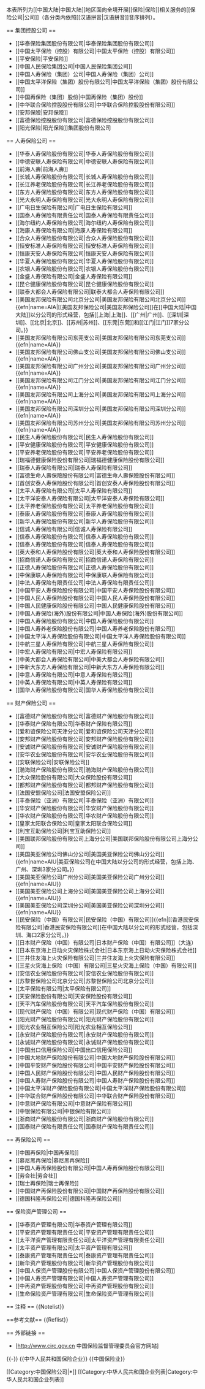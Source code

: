 本表所列为[[中国大陆|中国大陆]]地区面向全境开展[[保险|保险]]相关服务的[[保险公司|公司]]（各分类内依照[[汉语拼音|汉语拼音]]音序排列）。

== 集团控股公司 ==
* [[华泰保险集团股份有限公司|华泰保险集团股份有限公司]]
* [[中国太平保险（控股）有限公司|中国太平保险（控股）有限公司]]
* [[平安保险|平安保险]]  
* [[中国人民保险集团公司|中国人民保险集团公司]]
* [[中国人寿保险（集团）公司|中国人寿保险（集团）公司]]
* [[中国太平洋保险（集团）股份有限公司|中国太平洋保险（集团）股份有限公司]]
* [[中国再保险（集团）股份|中国再保险（集团）股份]]
* [[中华联合保险控股股份有限公司|中华联合保险控股股份有限公司]]
* [[安邦保險|安邦保險]]
* [[富德保险控股股份有限公司|富德保险控股股份有限公司]]
* [[阳光保险|阳光保险]]集团股份有限公司

== 人寿保险公司 ==
* [[华泰人寿保险股份有限公司|华泰人寿保险股份有限公司]]
* [[中德安联人寿保险有限公司|中德安联人寿保险有限公司]]
* [[前海人壽|前海人壽]]
* [[长城人寿保险股份有限公司|长城人寿保险股份有限公司]]
* [[长江养老保险股份有限公司|长江养老保险股份有限公司]]
* [[东方人寿保险股份有限公司|东方人寿保险股份有限公司]]  
* [[光大永明人寿保险有限公司|光大永明人寿保险有限公司]]
* [[广电日生保险有限公司|广电日生保险有限公司]]
* [[国泰人寿保险有限责任公司|国泰人寿保险有限责任公司]]
* [[海尔纽约人寿保险有限公司|海尔纽约人寿保险有限公司]]  
* [[海康人寿保险有限公司|海康人寿保险有限公司]]  
* [[合众人寿保险股份有限公司|合众人寿保险股份有限公司]]
* [[恒安标准人寿保险有限公司|恒安标准人寿保险有限公司]]  
* [[恒康天安人寿保险有限公司|恒康天安人寿保险有限公司]]
* [[华夏人寿保险股份有限公司|华夏人寿保险股份有限公司]]
* [[农银人寿保险股份有限公司|农银人寿保险股份有限公司]]
* [[金盛人寿保险有限公司|金盛人寿保险有限公司]]
* [[昆仑健康保险股份有限公司|昆仑健康保险股份有限公司]]
* [[联泰大都会人寿保险有限公司|联泰大都会人寿保险有限公司]]  
* [[美国友邦保险有限公司北京分公司|美国友邦保险有限公司北京分公司]]{{efn|name=AIA|[[美国友邦保险公司|美国友邦保险公司]]在[[中国大陆|中国大陆]]以分公司的形式经营，包括[[上海|上海]]、[[广州|广州]]、[[深圳|深圳]]、[[北京|北京]]、[[苏州|苏州]]、[[东莞|东莞]]和[[江门|江门]]7家分公司。}}
* [[美国友邦保险有限公司东莞支公司|美国友邦保险有限公司东莞支公司]]{{efn|name=AIA}}
* [[美国友邦保险有限公司佛山支公司|美国友邦保险有限公司佛山支公司]]{{efn|name=AIA}}
* [[美国友邦保险有限公司广州分公司|美国友邦保险有限公司广州分公司]]{{efn|name=AIA}}
* [[美国友邦保险有限公司江门分公司|美国友邦保险有限公司江门分公司]]{{efn|name=AIA}}
* [[美国友邦保险有限公司上海分公司|美国友邦保险有限公司上海分公司]]{{efn|name=AIA}}
* [[美国友邦保险有限公司深圳分公司|美国友邦保险有限公司深圳分公司]]{{efn|name=AIA}}
* [[美国友邦保险有限公司苏州分公司|美国友邦保险有限公司苏州分公司]]{{efn|name=AIA}}
* [[民生人寿保险股份有限公司|民生人寿保险股份有限公司]]
* [[平安健康保险股份有限公司|平安健康保险股份有限公司]]  
* [[平安养老保险股份有限公司|平安养老保险股份有限公司]]
* [[瑞福德健康保险股份有限公司|瑞福德健康保险股份有限公司]]
* [[瑞泰人寿保险有限公司|瑞泰人寿保险有限公司]]
* [[富德生命人壽保險股份有限公司|富德生命人壽保險股份有限公司]]
* [[首创安泰人寿保险股份有限公司|首创安泰人寿保险股份有限公司]]
* [[太平人寿保险有限公司|太平人寿保险有限公司]]
* [[太平洋安泰人寿保险有限公司|太平洋安泰人寿保险有限公司]]
* [[太平养老保险股份有限公司|太平养老保险股份有限公司]]
* [[泰康人寿保险股份有限公司|泰康人寿保险股份有限公司]]  
* [[新华人寿保险股份有限公司|新华人寿保险股份有限公司]]  
* [[信诚人寿保险有限公司|信诚人寿保险有限公司]]  
* [[信泰人寿保险股份有限公司|信泰人寿保险股份有限公司]]  
* [[信泰人寿保险股份有限公司|信泰人寿保险股份有限公司]]  
* [[英大泰和人寿保险股份有限公司|英大泰和人寿保险股份有限公司]]  
* [[招商信诺人寿保险有限公司|招商信诺人寿保险有限公司]]  
* [[正德人寿保险股份有限公司|正德人寿保险股份有限公司]]
* [[中保康联人寿保险有限公司|中保康联人寿保险有限公司]]  
* [[中法人寿保险有限责任公司|中法人寿保险有限责任公司]]
* [[中国平安人寿保险股份有限公司|中国平安人寿保险股份有限公司]]
* [[中国人民人寿保险股份有限公司|中国人民人寿保险股份有限公司]]
* [[中国人民健康保险股份有限公司|中国人民健康保险股份有限公司]]  
* [[中国人寿保险(海外)股份有限公司|中国人寿保险(海外)股份有限公司]] 
* [[中国人寿保险股份有限公司|中国人寿保险股份有限公司]]
* [[中国人寿养老保险股份有限公司|中国人寿养老保险股份有限公司]]
* [[中国太平洋人寿保险股份有限公司|中国太平洋人寿保险股份有限公司]]
* [[中航三星人寿保险有限公司|中航三星人寿保险有限公司]]  
* [[中宏人寿保险有限公司|中宏人寿保险有限公司]]
* [[中美大都会人寿保险有限公司|中美大都会人寿保险有限公司]]  
* [[中新大东方人寿保险有限公司|中新大东方人寿保险有限公司]]  
* [[中意人寿保险有限公司|中意人寿保险有限公司]]  
* [[中英人寿保险有限公司|中英人寿保险有限公司]]
* [[国华人寿保险股份有限公司|国华人寿保险股份有限公司]]

== 财产保险公司 ==
* [[富德财产保险股份有限公司|富德财产保险股份有限公司]]  
* [[华泰财产保险有限公司|华泰财产保险有限公司]]  
* [[爱和谊保险公司天津分公司|爱和谊保险公司天津分公司]]  
* [[安邦财产保险股份有限公司|安邦财产保险股份有限公司]]
* [[安诚财产保险股份有限公司|安诚财产保险股份有限公司]]
* [[安华农业保险股份有限公司|安华农业保险股份有限公司]]
* [[安联保险公司|安联保险公司]]
* [[渤海财产保险股份有限公司|渤海财产保险股份有限公司]]  
* [[大众保险股份有限公司|大众保险股份有限公司]]  
* [[都邦财产保险股份有限公司|都邦财产保险股份有限公司]]  
* [[法国安盟保险公司|法国安盟保险公司]]  
* [[丰泰保险（亚洲）有限公司|丰泰保险（亚洲）有限公司]]  
* [[华安财产保险股份有限公司|华安财产保险股份有限公司]]
* [[华农财产保险股份有限公司|华农财产保险股份有限公司]]
* [[皇家太阳联合保险公司|皇家太阳联合保险公司]]  
* [[利宝互助保险公司|利宝互助保险公司]]
* [[美国联邦保险股份有限公司上海分公司|美国联邦保险股份有限公司上海分公司]]
* [[美国美亚保险公司佛山分公司|美国美亚保险公司佛山分公司]]{{efn|name=AIU|美亚保险公司在中国大陆以分公司的形式经营，包括上海、广州、深圳3家分公司。}}
* [[美国美亚保险公司广州分公司|美国美亚保险公司广州分公司]]{{efn|name=AIU}} 
* [[美国美亚保险公司上海分公司|美国美亚保险公司上海分公司]]{{efn|name=AIU}} 
* [[美国美亚保险公司深圳分公司|美国美亚保险公司深圳分公司]]{{efn|name=AIU}}
* [[民安保险（中国）有限公司|民安保险（中国）有限公司]]{{efn|[[香港民安保险有限公司|香港民安保险有限公司]]在中国大陆以分公司的形式经营，包括深圳、海口2家分公司。}}
* [[日本财产保险（中国）有限公司|日本财产保险（中国）有限公司]]（大连）
* [[日本东京海上日动火灾保险株式会社|日本东京海上日动火灾保险株式会社]]
* [[三井住友海上火灾保险有限公司|三井住友海上火灾保险有限公司]]
* [[三星火灾海上保险（中国）有限公司|三星火灾海上保险（中国）有限公司]]
* [[安信农业保险股份有限公司|安信农业保险股份有限公司]]
* [[苏黎世保险公司北京分公司|苏黎世保险公司北京分公司]]  
* [[太平保险有限公司|太平保险有限公司]]
* [[天安保险股份有限公司|天安保险股份有限公司]]  
* [[天平汽车保险股份有限公司|天平汽车保险股份有限公司]]
* [[现代财产保险（中国）有限公司|现代财产保险（中国）有限公司]]
* [[阳光财产保险股份有限公司|阳光财产保险股份有限公司]]  
* [[阳光农业相互保险公司|阳光农业相互保险公司]]  
* [[永安财产保险股份有限公司|永安财产保险股份有限公司]]
* [[永诚财产保险股份有限公司|永诚财产保险股份有限公司]]
* [[中国出口信用保险公司|中国出口信用保险公司]]
* [[中国大地财产保险股份有限公司|中国大地财产保险股份有限公司]]
* [[中国平安财产保险股份有限公司|中国平安财产保险股份有限公司]]  
* [[中国人民财产保险股份有限公司|中国人民财产保险股份有限公司]]
* [[中国人寿财产保险股份有限公司|中国人寿财产保险股份有限公司]]
* [[中国太平洋财产保险股份有限公司|中国太平洋财产保险股份有限公司]]  
* [[中华联合财产保险股份有限公司|中华联合财产保险股份有限公司]]
* [[中意财产保险有限公司|中意财产保险有限公司]]  
* [[中银保险有限公司|中银保险有限公司]]
* [[浙商财产保险股份有限公司|浙商财产保险股份有限公司]]
* [[国泰财产保险有限责任公司|国泰财产保险有限责任公司]]

== 再保险公司 ==
* [[中国再保险|中国再保险]]
* [[慕尼黑再保险|慕尼黑再保险]]
* [[中国人寿再保险股份有限公司|中国人寿再保险股份有限公司]]  
* [[劳合社|劳合社]]
* [[瑞士再保险|瑞士再保险]]
* [[中国财产再保险股份有限公司|中国财产再保险股份有限公司]]
* [[德国科隆再保险公司|德国科隆再保险公司]]

== 保险资产管理公司 ==    
* [[华泰资产管理有限公司|华泰资产管理有限公司]]
* [[平安资产管理有限责任公司|平安资产管理有限责任公司]]
* [[太平洋资产管理有限责任公司|太平洋资产管理有限责任公司]]  
* [[太平资产管理有限公司|太平资产管理有限公司]]  
* [[泰康资产管理有限责任公司|泰康资产管理有限责任公司]]  
* [[新华资产管理股份有限公司|新华资产管理股份有限公司]]  
* [[中国人保资产管理股份有限公司|中国人保资产管理股份有限公司]]
* [[中国人寿资产管理有限公司|中国人寿资产管理有限公司]]
* [[中再资产管理股份有限公司|中再资产管理股份有限公司]]
* [[生命保险资产管理有限公司|生命保险资产管理有限公司]]

== 注释 ==
{{Notelist}}

==参考文献==
{{Reflist}}

== 外部链接 ==
* [http://www.circ.gov.cn 中国保险监督管理委员会官方网站]

{{-}}
{{中华人民共和国保险企业}}
{{中国保险业}}

[[Category:中国保险公司|*]]
[[Category:中华人民共和国企业列表|Category:中华人民共和国企业列表]]